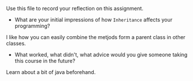 Use this file to record your reflection on this assignment.

- What are your initial impressions of how `Inheritance` affects your programming?

I like how you can easily combine the metjods form a parent class in other classes.

- What worked, what didn't, what advice would you give someone taking this course in the future?

Learn about a bit of java beforehand.
